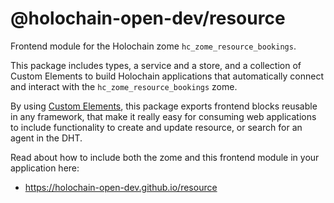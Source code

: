 # @holochain-open-dev/resource

Frontend module for the Holochain zome `hc_zome_resource_bookings`.

This package includes types, a service and a store, and a collection of Custom Elements to build Holochain applications that automatically connect and interact with the `hc_zome_resource_bookings` zome. 

By using [Custom Elements](https://developers.google.com/web/fundamentals/web-components/customelements), this package exports frontend blocks reusable in any framework, that make it really easy for consuming web applications to include functionality to create and update resource, or search for an agent in the DHT.

Read about how to include both the zome and this frontend module in your application here:

- https://holochain-open-dev.github.io/resource
